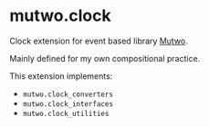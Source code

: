 # mutwo.clock

Clock extension for event based library [Mutwo](https://github.com/mutwo-org).

Mainly defined for my own compositional practice.

This extension implements:

- `mutwo.clock_converters`
- `mutwo.clock_interfaces`
- `mutwo.clock_utilities`
